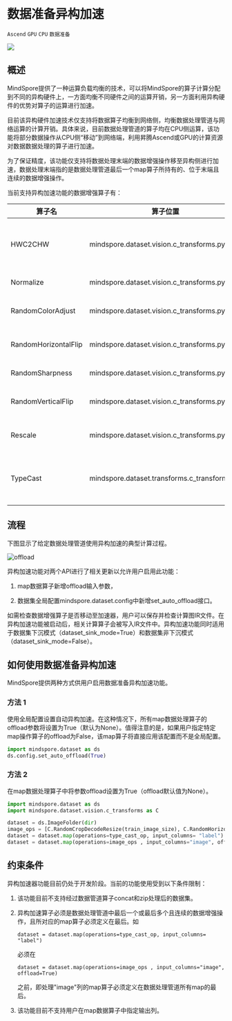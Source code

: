 # 数据准备异构加速

`Ascend` `GPU` `CPU` `数据准备`

<a href="https://gitee.com/mindspore/docs/blob/tutorials-develop/tutorials/experts/source_zh_cn/data_engine/enable_dataset_offload.md" target="_blank"><img src="https://gitee.com/mindspore/docs/raw/master/resource/_static/logo_source.png"></a>

## 概述

MindSpore提供了一种运算负载均衡的技术，可以将MindSpore的算子计算分配到不同的异构硬件上，一方面均衡不同硬件之间的运算开销，另一方面利用异构硬件的优势对算子的运算进行加速。

目前该异构硬件加速技术仅支持将数据算子均衡到网络侧，均衡数据处理管道与网络运算的计算开销。具体来说，目前数据处理管道的算子均在CPU侧运算，该功能将部分数据操作从CPU侧“移动”到网络端，利用昇腾Ascend或GPU的计算资源对数据数据处理的算子进行加速。

为了保证精度，该功能仅支持将数据处理末端的数据增强操作移至异构侧进行加速，数据处理末端指的是数据处理管道最后一个map算子所持有的、位于末端且连续的数据增强操作。

当前支持异构加速功能的数据增强算子有：

|  算子名 |  算子位置 |  算子功能 |
|---------- |--------------|-------------|
|  HWC2CHW |  mindspore.dataset.vision.c_transforms.py | 将图像的维度从(H,W,C) 转换为 (C,H,W) |
|  Normalize |  mindspore.dataset.vision.c_transforms.py |  对图像进行标准化 |
| RandomColorAdjust |  mindspore.dataset.vision.c_transforms.py |  对图像进行随机颜色调整 |
| RandomHorizontalFlip |  mindspore.dataset.vision.c_transforms.py |  对图像进行随机水平翻转  |
| RandomSharpness |   mindspore.dataset.vision.c_transforms.py |  对图像进行随机锐化 |
| RandomVerticalFlip |  mindspore.dataset.vision.c_transforms.py |  对图像进行随机垂直翻转 |
| Rescale |   mindspore.dataset.vision.c_transforms.py |  对图像的像素值进行缩放 |
| TypeCast |   mindspore.dataset.transforms.c_transforms.py |  将张量强制转换为给定的MindSpore数据类型 |

## 流程

下图显示了给定数据处理管道使用异构加速的典型计算过程。

![offload](../source_zh_cn/images/offload_process.PNG)

异构加速功能对两个API进行了相关更新以允许用户启用此功能：

1. map数据算子新增offload输入参数，

2. 数据集全局配置mindspore.dataset.config中新增set_auto_offload接口。

如需检查数据增强算子是否移动至加速器，用户可以保存并检查计算图IR文件。在异构加速功能被启动后，相关计算算子会被写入IR文件中。异构加速功能同时适用于数据集下沉模式（dataset_sink_mode=True）和数据集非下沉模式（dataset_sink_mode=False）。

## 如何使用数据准备异构加速

MindSpore提供两种方式供用户启用数据准备异构加速功能。

### 方法 1

使用全局配置设置自动异构加速。在这种情况下，所有map数据处理算子的offload参数将设置为True（默认为None）。值得注意的是，如果用户指定特定map操作算子的offload为False，该map算子将直接应用该配置而不是全局配置。

```python
import mindspore.dataset as ds
ds.config.set_auto_offload(True)
```

### 方法 2

在map数据处理算子中将参数offload设置为True（offload默认值为None）。

```python
import mindspore.dataset as ds
import mindspore.dataset.vision.c_transforms as C

dataset = ds.ImageFolder(dir)
image_ops = [C.RandomCropDecodeResize(train_image_size), C.RandomHorizontalFlip(prob=0.5), C.Normalize(mean=mean, std=std), C.HWC2CHW()]
dataset = dataset.map(operations=type_cast_op, input_columns= "label")
dataset = dataset.map(operations=image_ops , input_columns="image", offload=True)
```

## 约束条件

异构加速器功能目前仍处于开发阶段。当前的功能使用受到以下条件限制：

1. 该功能目前不支持经过数据管道算子concat和zip处理后的数据集。

2. 异构加速算子必须是数据处理管道中最后一个或最后多个且连续的数据增强操作，且所对应的map算子必须定义在最后。如

    `dataset = dataset.map(operations=type_cast_op, input_columns= "label")`

    必须在

    `dataset = dataset.map(operations=image_ops , input_columns="image", offload=True)`

    之前，即处理"image"列的map算子必须定义在数据处理管道所有map的最后。

3. 该功能目前不支持用户在map数据算子中指定输出列。
